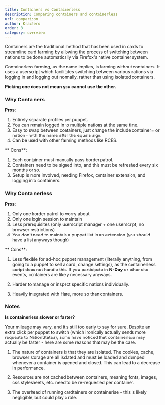 ```yaml
---
title: Containers vs Containerless
description: Comparing containers and containerless
url: comparison
author: Kractero
order: 3
category: overview
---
```


Containers are the traditional method that has been used in cards to streamline card farming by allowing the process of switching between nations to be done automatically via Firefox's native container system.

Containerless farming, as the name implies, is farming without containers. It uses a userscript which facilitates switching between various nations via logging in and logging out normally, rather than using isolated containers.

**Picking one does not mean you cannot use the other.**

### Why Containers

**Pros**:

1. Entirely separate profiles per puppet.
2. You can remain logged in to multiple nations at the same time.
3. Easy to swap between containers, just change the include container= or nation= with the name after the equals sign.
4. Can be used with other farming methods like RCES.

** Cons**:

1. Each container must manually pass border patrol.
2. Containers need to be signed into, and this must be refreshed every six months or so.
3. Setup is more involved, needing Firefox, container extension, and logging into containers.

### Why Containerless

**Pros**:

1. Only one border patrol to worry about
2. Only one login session to maintain
3. Less prerequisites (only userscript manager + one userscript, no browser restrictions)
4. You don't need to maintain a puppet list in an extension (you should have a list anyways though)

** Cons**:

1. Less flexible for ad-hoc puppet management (literally anything, from going to a puppet to sell a card, change settings), as the containerless script does not handle this. If you participate in **N-Day** or other site events, containers are likely necessary anyways.

2. Harder to manage or inspect specific nations individually.

3. Heavily integrated with Hare, more so than containers.

### Notes

**Is containerless slower or faster?**

Your mileage may vary, and it's still too early to say for sure. Despite an extra click per puppet to switch (which ironically actually sends more requests to NationStates), some have noticed that containerless may actually be faster - here are some reasons that may be the case.

1. The nature of containers is that they are isolated. The cookies, cache, browser storage are all isolated and must be loaded and dumped whenever a container is opened and closed. This can lead to a decrease in performance.

2. Resources are not cached between containers, meaning fonts, images, css stylesheets, etc. need to be re-requested per container.

3. The overhead of running cardtainers or containerise - this is likely negligible, but could play a role.
